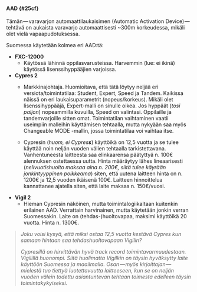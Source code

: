 #### AAD {#25cf}

Tämän — varavarjon automaattilaukaisimen \(Automatic Activation Device\) — tehtävä on aukaista varavarjo automaattisesti ~300m korkeudessa, mikäli olet vielä vapaapudotuksessa.

Suomessa käytetään kolmea eri AAD:tä:

* **FXC-12000**
  * Käytössä lähinnä oppilasvarusteissa. Harvemmin \(lue: ei ikinä\) käytössä lisenssihyppääjien varjoissa.
* **Cypres 2**
  * Markkinajohtaja. Huomioitava, että tätä löytyy neljää eri versiota/toimintatilaa: Student, Expert, Speed ja Tandem. Kaikissa näissä on eri laukaisuparametrit \(nopeus/korkeus\). Mikäli olet lisenssihyppääjä, Expert-malli on sinulle oikea. Jos hyppäät \(_tosi paljon_\) nopeammilla kuvuilla, Speed on valintasi. Oppilaille ja tandemvarjoille sitten omat.
    Toimintatilan vaihtaminen vaatii useimpiin malleihin käyttämisen tehtaalla, mutta nykyään saa myös Changeable MODE -mallin, jossa toimintatilaa voi vaihtaa itse.

  * Cypresin \(_huom, ei Cypres**s**_\) käyttöikä on 12,5 vuotta ja se tulee käyttää noin neljän vuoden välien tehtaalla tarkistettavana. Vanhentuneesta laitteesta saa elinkaarensa päätyttyä n. 100€ alennuksen ostettaessa uutta. Hinta määräytyy lähes lineaarisesti \(_nelivuotishuolto maksaa aina n. 200€, siitä tulee käyrään jonkintyyppinen poikkeama_\) siten, että uutena laitteen hinta on n. 1200€ ja 12,5 vuoden ikäisenä 100€. Laitteen hinnoittelua kannattanee ajatella siten, että laite maksaa n. 150€/vuosi.
* **Vigil 2**
  * Hieman Cypresin näköinen, mutta toimintalogiikaltaan kuitenkin erilainen AAD. Verrattain harvinainen, mutta käytetään jonkin verran Suomessakin. Laite on \(tehdas-\)huoltovapaa, maksimi käyttöikä 20 vuotta. Hinta n. 1300€.

> _Joku voisi kysyä, että miksi ostaa 12,5 vuotta kestävä Cypres kun samaan hintaan saa tehdashuoltovapaan Vigilin?_
>
> _Cypresillä on hirvittävän hyvä track record toimintavarmuudestaan. Vigilillä huonompi. Siitä huolimatta Vigilkin on täysin hyväksytty laite käyttöön Suomessa ja maailmalla. Osan — myös kirjoittajan — mielestä tuo tiettyä luotettavuutta laitteeseen, kun se on neljän vuoden välein todettu asiantuntevan tehtaan toimesta edelleen täysin toimintakykyiseksi._



